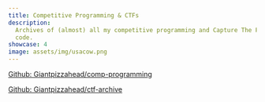 ```yaml
---
title: Competitive Programming & CTFs
description:
  Archives of (almost) all my competitive programming and Capture The Flag
  code.
showcase: 4
image: assets/img/usacow.png
---
```


[Github: Giantpizzahead/comp-programming](https://github.com/Giantpizzahead/comp-programming)

[Github: Giantpizzahead/ctf-archive](https://github.com/Giantpizzahead/ctf-archive)
